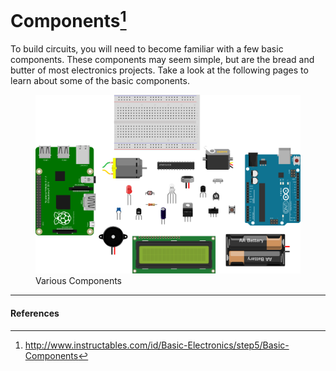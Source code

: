 <!---
title: Components
summary: This document describes basic components.
author: G. L. Clark, II
date Created: March 2, 2016
date Modified:{{ file.mtime }}
filename: circuitry-basics.md
--->

# Components[^1]

To build circuits, you will need to become familiar with a few basic components. These components may seem simple, but are the bread and butter of most electronics projects. Take a look at the following pages to learn about some of the basic components.

<figure>
<img src="../assets/images/components.svg" alt="Various Components">
<figcaption>Various Components</figcaption>
</figure>

---

#### References

[^1]: http://www.instructables.com/id/Basic-Electronics/step5/Basic-Components